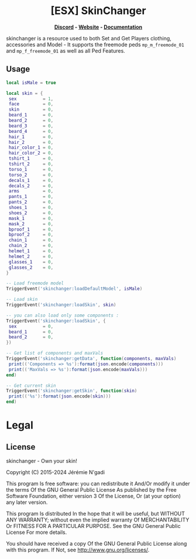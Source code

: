 <h1 align='center'>[ESX] SkinChanger</a></h1><p align='center'><b><a href='https://discord.esx-framework.org/'>Discord</a> - <a href='https://esx-framework.org/'>Website</a> - <a href='https://documentation.esx-framework.org/legacy/installation'>Documentation</a></b></h5>

skinchanger is a resource used to both Set and Get Players clothing, accessories and Model - It supports the freemode peds `mp_m_freemode_01` and `mp_f_freemode_01` as well as all Ped Features.

## Usage

```lua
local isMale = true

local skin = {
 sex          = 1,
 face         = 0,
 skin         = 0,
 beard_1      = 0,
 beard_2      = 0,
 beard_3      = 0,
 beard_4      = 0,
 hair_1       = 0,
 hair_2       = 0,
 hair_color_1 = 0,
 hair_color_2 = 0,
 tshirt_1     = 0,
 tshirt_2     = 0,
 torso_1      = 0,
 torso_2      = 0,
 decals_1     = 0,
 decals_2     = 0,
 arms         = 0,
 pants_1      = 0,
 pants_2      = 0,
 shoes_1      = 0,
 shoes_2      = 0,
 mask_1       = 0,
 mask_2       = 0,
 bproof_1     = 0,
 bproof_2     = 0,
 chain_1      = 0,
 chain_2      = 0,
 helmet_1     = 0,
 helmet_2     = 0,
 glasses_1    = 0,
 glasses_2    = 0,
}

-- Load freemode model
TriggerEvent('skinchanger:loadDefaultModel', isMale)

-- Load skin
TriggerEvent('skinchanger:loadSkin', skin)

-- you can also load only some components :
TriggerEvent('skinchanger:loadSkin', {
 sex          = 0,
 beard_1      = 0,
 beard_2      = 0,
})

-- Get list of components and maxVals
TriggerEvent('skinchanger:getData', function(components, maxVals)
 print(('Components => %s'):format(json.encode(components)))
 print(('MaxVals => %s'):format(json.encode(maxVals)))
end)

-- Get current skin
TriggerEvent('skinchanger:getSkin', function(skin)
 print(('%s'):format(json.encode(skin)))
end)
```

# Legal

## License

skinchanger - Own your skin!

Copyright (C) 2015-2024 Jérémie N'gadi

This program Is free software: you can redistribute it And/Or modify it under the terms Of the GNU General Public License As published by the Free Software Foundation, either version 3 Of the License, Or (at your option) any later version.

This program Is distributed In the hope that it will be useful, but WITHOUT ANY WARRANTY; without even the implied warranty Of MERCHANTABILITY Or FITNESS FOR A PARTICULAR PURPOSE. See the GNU General Public License For more details.

You should have received a copy Of the GNU General Public License along with this program. If Not, see <http://www.gnu.org/licenses/>.
